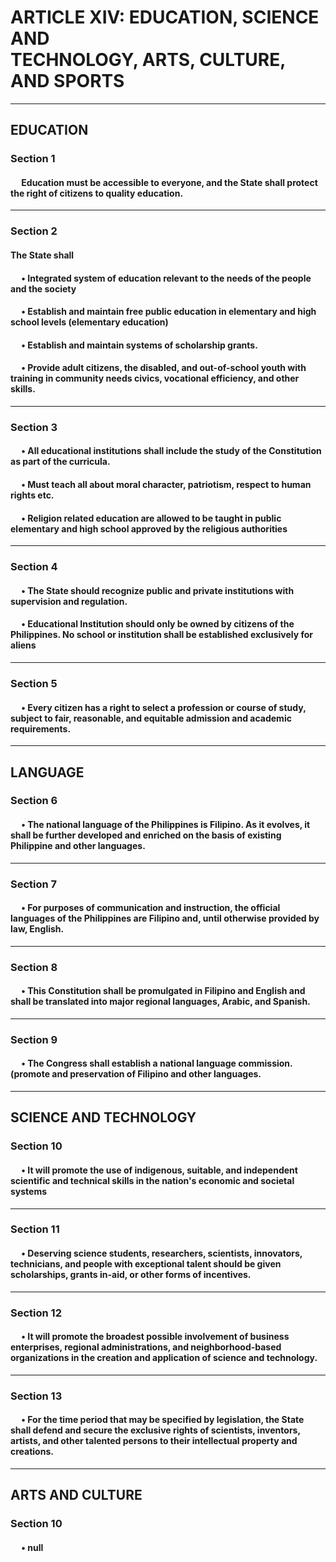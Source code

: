 <h1>
    ARTICLE XIV: EDUCATION, SCIENCE AND <br> TECHNOLOGY, ARTS, CULTURE, AND SPORTS
</h1>

___

<h2>
    EDUCATION
</h2>

<h3>
    Section 1
</h3>

<h4>
&emsp; Education must be accessible to everyone, and the State shall protect the right of citizens
    to quality education.
</h4>

___

<h3>
    Section 2
</h3>

<h4>
    The State shall
</h4> 

<h4>
&emsp; • Integrated system of education relevant to the needs of the people and the society
</h4> 

<h4>
&emsp; • Establish and maintain free public education in 
    elementary and high school levels (elementary education)
</h4> 

<h4>
&emsp; • Establish and maintain systems of scholarship grants.
</h4> 

<h4>
&emsp; •  Provide adult citizens, the disabled, and out-of-school youth with training in
    community needs civics, vocational efficiency, and other skills.
</h4> 

___

<h3>
    Section 3
</h3>

<h4>
&emsp; • All educational institutions shall include the study of the Constitution as part of
    the curricula.
</h4>

<h4>
&emsp; • Must teach all about moral character, patriotism, respect to human rights etc.
</h4>

<h4>
&emsp; • Religion related education are allowed to be taught in public elementary 
    and high school approved by the religious authorities 
</h4>

___

<h3>
    Section 4
</h3>

<h4>
&emsp; • The State should recognize public and private institutions
    with supervision and regulation.
</h4>

<h4>
&emsp; • Educational Institution should only be owned by citizens of the Philippines.
    No school or institution shall be established exclusively for aliens
</h4>

___

<h3>
    Section 5
</h3>


<h4>
&emsp; • Every citizen has a right to select a profession or course of study, subject to fair,
    reasonable, and equitable admission and academic requirements.
</h4>

___

<h2>
    LANGUAGE
</h2>


<h3>
    Section 6
</h3>

<h4>
&emsp; • The national language of the Philippines is Filipino. As it evolves, it shall be further
    developed and enriched on the basis of existing Philippine and other languages.
</h4>

___

<h3>
    Section 7
</h3>

<h4>
&emsp; • For purposes of communication and instruction, the official languages of the Philippines
    are Filipino and, until otherwise provided by law, English.  
</h4>

___

<h3>
    Section 8
</h3>

<h4>
&emsp; • This Constitution shall be promulgated in Filipino and English and shall be translated into
    major regional languages, Arabic, and Spanish.
</h4>

___

<h3>
    Section 9
</h3>

<h4>
&emsp; • The Congress shall establish a national language commission. (promote and preservation of Filipino and
    other languages. 
</h4>

___

<h2>
    SCIENCE AND TECHNOLOGY
</h2>

<h3>
    Section 10
</h3>

<h4>
&emsp; • It will promote the use of indigenous, suitable, 
    and independent scientific and technical skills in the nation's economic and societal systems
</h4>

___

<h3>
    Section 11
</h3>

<h4>
&emsp; • Deserving science students, researchers, scientists, innovators, technicians, 
    and people with exceptional talent should be given scholarships, grants in-aid, or other forms of incentives.
</h4>

___

<h3>
    Section 12
</h3>

<h4>
&emsp; • It will promote the broadest possible involvement of business enterprises, 
    regional administrations, and neighborhood-based organizations in the creation and 
    application of science and technology.
</h4>

___

<h3>
    Section 13
</h3>

<h4>
&emsp; • For the time period that may be specified by legislation, the State shall defend and 
    secure the exclusive rights of scientists, inventors, artists, and other talented persons 
    to their intellectual property and creations.
</h4>

___

<h2>
    ARTS AND CULTURE
</h2>

<h3>
    Section 10
</h3>

<h4>
&emsp; • null
</h4>